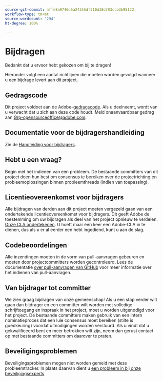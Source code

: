 ```yaml
---
source-git-commit: affe8a9746d5a24356df310d38d783ccb3b95122
workflow-type: tm+mt
source-wordcount: '294'
ht-degree: 100%

---
```

# Bijdragen

Bedankt dat u ervoor hebt gekozen om bij te dragen!

Hieronder volgt een aantal richtlijnen die moeten worden gevolgd wanneer u een bijdrage levert aan dit project.

## Gedragscode

Dit project voldoet aan de Adobe-[gedragscode](code-of-conduct.md). Als u deelneemt, wordt van u verwacht dat u zich aan deze code houdt. Meld onaanvaardbaar gedrag aan
[Grp-opensourceoffice@adobe.com](mailto:Grp-opensourceoffice@adobe.com).

## Documentatie voor de bijdragershandleiding

Zie de [Handleiding voor bijdragers](https://experienceleague.adobe.com/docs/contributor/contributor-guide/introduction.html?lang=nl).

## Hebt u een vraag?

Begin met het indienen van een probleem. De bestaande committers van dit project doen hun best om 
consensus te bereiken over de projectrichting en probleemoplossingen binnen probleemthreads
(indien van toepassing).

## Licentieovereenkomst voor bijdragers

Alle bijdragen van derden aan dit project moeten vergezeld gaan van een ondertekende 
licentieovereenkomst voor bijdragers. Dit geeft Adobe de toestemming om uw bijdragen als deel van het project opnieuw te verdelen. [Onze CLA ondertekenen](http://opensource.adobe.com/cla.html). U
hoeft maar één keer een Adobe-CLA in te dienen, dus als u er al eerder een hebt ingediend,
kunt u aan de slag.

## Codebeoordelingen

Alle inzendingen moeten in de vorm van pull-aanvragen gebeuren en moeten door projectcommitters worden gecontroleerd. Lees de documentatie [over pull-aanvragen van GitHub](https://help.github.com/articles/about-pull-requests/) voor meer informatie over het indienen van pull-aanvragen.

<!--
Lastly, please follow the [pull request template](PULL_REQUEST_TEMPLATE.md) when
submitting a pull request!
-->

## Van bijdrager tot committer

We zien graag bijdragen van onze gemeenschap! Als u een stap verder wilt gaan dan bijdrager
en een committer wilt worden met volledige schrijftoegang en inspraak in het project, moet u
worden uitgenodigd voor het project. De bestaande committers maken gebruik van een intern nominatieproces
dat een luie consensus moet bereiken (stilte is goedkeuring) voordat uitnodigingen
worden verstuurd. Als u vindt dat u gekwalificeerd bent en meer betrokken wilt zijn, 
neem dan gerust contact op met bestaande committers om daarover te praten.

## Beveiligingsproblemen

Beveiligingsproblemen mogen niet worden gemeld met deze probleemtracker. In plaats daarvan dient u [een probleem in bij onze beveiligingsexperts](https://helpx.adobe.com/nl/security/alertus.html)
